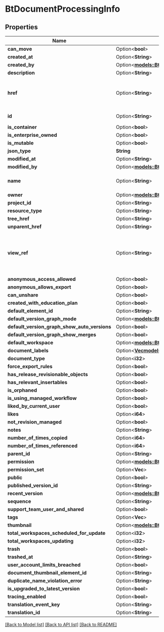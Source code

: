 # BtDocumentProcessingInfo

## Properties

Name | Type | Description | Notes
------------ | ------------- | ------------- | -------------
**can_move** | Option<**bool**> |  | [optional]
**created_at** | Option<**String**> |  | [optional]
**created_by** | Option<[**models::BtUserBasicSummaryInfo**](BTUserBasicSummaryInfo.md)> |  | [optional]
**description** | Option<**String**> |  | [optional]
**href** | Option<**String**> | URI to fetch complete information of the resource. | [optional]
**id** | Option<**String**> | Id of the resource. | [optional]
**is_container** | Option<**bool**> |  | [optional]
**is_enterprise_owned** | Option<**bool**> |  | [optional]
**is_mutable** | Option<**bool**> |  | [optional]
**json_type** | **String** |  | 
**modified_at** | Option<**String**> |  | [optional]
**modified_by** | Option<[**models::BtUserBasicSummaryInfo**](BTUserBasicSummaryInfo.md)> |  | [optional]
**name** | Option<**String**> | Name of the resource. | [optional]
**owner** | Option<[**models::BtOwnerInfo**](BTOwnerInfo.md)> |  | [optional]
**project_id** | Option<**String**> |  | [optional]
**resource_type** | Option<**String**> |  | [optional]
**tree_href** | Option<**String**> |  | [optional]
**unparent_href** | Option<**String**> |  | [optional]
**view_ref** | Option<**String**> | URI to visualize the resource in a webclient if applicable. | [optional]
**anonymous_access_allowed** | Option<**bool**> |  | [optional]
**anonymous_allows_export** | Option<**bool**> |  | [optional]
**can_unshare** | Option<**bool**> |  | [optional]
**created_with_education_plan** | Option<**bool**> |  | [optional]
**default_element_id** | Option<**String**> |  | [optional]
**default_version_graph_mode** | Option<[**models::BtVersionGraphMode**](BTVersionGraphMode.md)> |  | [optional]
**default_version_graph_show_auto_versions** | Option<**bool**> |  | [optional]
**default_version_graph_show_merges** | Option<**bool**> |  | [optional]
**default_workspace** | Option<[**models::BtWorkspaceInfo**](BTWorkspaceInfo.md)> |  | [optional]
**document_labels** | Option<[**Vec<models::BtDocumentLabelInfo>**](BTDocumentLabelInfo.md)> |  | [optional]
**document_type** | Option<**i32**> |  | [optional]
**force_export_rules** | Option<**bool**> |  | [optional]
**has_release_revisionable_objects** | Option<**bool**> |  | [optional]
**has_relevant_insertables** | Option<**bool**> |  | [optional]
**is_orphaned** | Option<**bool**> |  | [optional]
**is_using_managed_workflow** | Option<**bool**> |  | [optional]
**liked_by_current_user** | Option<**bool**> |  | [optional]
**likes** | Option<**i64**> |  | [optional]
**not_revision_managed** | Option<**bool**> |  | [optional]
**notes** | Option<**String**> |  | [optional]
**number_of_times_copied** | Option<**i64**> |  | [optional]
**number_of_times_referenced** | Option<**i64**> |  | [optional]
**parent_id** | Option<**String**> |  | [optional]
**permission** | Option<[**models::BtOldPermission**](BTOldPermission.md)> |  | [optional]
**permission_set** | Option<**Vec<String>**> |  | [optional]
**public** | Option<**bool**> |  | [optional]
**published_version_id** | Option<**String**> |  | [optional]
**recent_version** | Option<[**models::BtBaseInfo**](BTBaseInfo.md)> |  | [optional]
**sequence** | Option<**String**> |  | [optional]
**support_team_user_and_shared** | Option<**bool**> |  | [optional]
**tags** | Option<**Vec<String>**> |  | [optional]
**thumbnail** | Option<[**models::BtThumbnailInfo**](BTThumbnailInfo.md)> |  | [optional]
**total_workspaces_scheduled_for_update** | Option<**i32**> |  | [optional]
**total_workspaces_updating** | Option<**i32**> |  | [optional]
**trash** | Option<**bool**> |  | [optional]
**trashed_at** | Option<**String**> |  | [optional]
**user_account_limits_breached** | Option<**bool**> |  | [optional]
**document_thumbnail_element_id** | Option<**String**> |  | [optional]
**duplicate_name_violation_error** | Option<**String**> |  | [optional]
**is_upgraded_to_latest_version** | Option<**bool**> |  | [optional]
**tracing_enabled** | Option<**bool**> |  | [optional]
**translation_event_key** | Option<**String**> |  | [optional]
**translation_id** | Option<**String**> |  | [optional]

[[Back to Model list]](../README.md#documentation-for-models) [[Back to API list]](../README.md#documentation-for-api-endpoints) [[Back to README]](../README.md)


